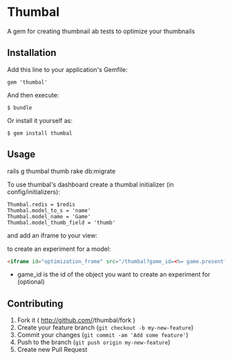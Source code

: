 # Thumbal

A gem for creating thumbnail ab tests to optimize your thumbnails

## Installation

Add this line to your application's Gemfile:

    gem 'thumbal'

And then execute:

    $ bundle

Or install it yourself as:

    $ gem install thumbal

## Usage

rails g thumbal thumb
rake db:migrate

To use thumbal's dashboard create a thumbal initializer (in config/initializers):

    Thumbal.redis = $redis
    Thumbal.model_to_s = 'name'
    Thumbal.model_name = 'Game'
    Thumbal.model_thumb_field = 'thumb'
 
and add an iframe to your view:

to create an experiment for a model:
```html
<iframe id="optimization_frame" src="/thumbal?game_id=<%= game.present? ? game.id : '' %>"></iframe>
```

  * game_id is the id of the object you want to create an experiment for (optional)

## Contributing

1. Fork it ( http://github.com/<my-github-username>/thumbal/fork )
2. Create your feature branch (`git checkout -b my-new-feature`)
3. Commit your changes (`git commit -am 'Add some feature'`)
4. Push to the branch (`git push origin my-new-feature`)
5. Create new Pull Request
